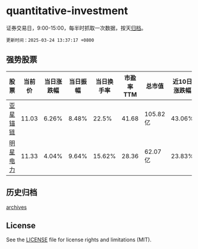 # quantitative-investment

证券交易日，9:00-15:00，每半时抓取一次数据，按天[归档](archives)。

`更新时间：2025-03-24 13:37:17 +0800`

## 强势股票

|股票|当前价|当日涨跌幅|当日振幅|当日换手率|市盈率TTM|总市值|近10日涨跌幅|
|----|----|----|----|----|----|----|----|
|[亚星锚链](https://xueqiu.com/S/SH601890)|11.03|6.26%|8.48%|22.5%|41.68|105.82亿|43.06%|
|[明星电力](https://xueqiu.com/S/SH600101)|11.33|4.04%|9.64%|15.62%|28.36|62.07亿|23.83%|

## 历史归档

[archives](archives)

## License

See the [LICENSE](LICENSE) file for license rights and limitations (MIT).